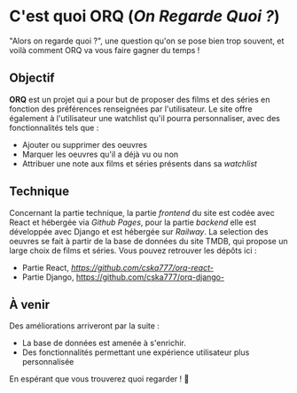 # C'est quoi **ORQ** (_On Regarde Quoi ?_)

"Alors on regarde quoi ?", une question qu'on se pose bien trop souvent, et voilà comment ORQ va vous faire gagner du temps !

## Objectif
**ORQ** est un projet qui a pour but de proposer des films et des séries en fonction des préférences renseignées par l'utilisateur. 
Le site offre également à l'utilisateur une watchlist qu'il pourra personnaliser, avec des fonctionnalités tels que : 
- Ajouter ou supprimer des oeuvres
- Marquer les oeuvres qu'il a déjà vu ou non 
- Attribuer une note aux films et séries présents dans sa _watchlist_

## Technique
Concernant la partie technique, la partie _frontend_ du site est codée avec React et hébergée via _Github Pages_, pour la partie _backend_ elle est développée avec Django et est hébergée sur _Railway_.
La selection des oeuvres se fait à partir de la base de données du site TMDB, qui propose un large choix de films et séries.
Vous pouvez retrouver les dépôts ici : 
- Partie React, _https://github.com/cska777/orq-react-_
- Partie Django, https://github.com/cska777/orq-django-

## À venir
Des améliorations arriveront par la suite :
- La base de données est amenée à s'enrichir.
- Des fonctionnalités permettant une expérience utilisateur plus personnalisée


En espérant que vous trouverez quoi regarder ! 🍿
